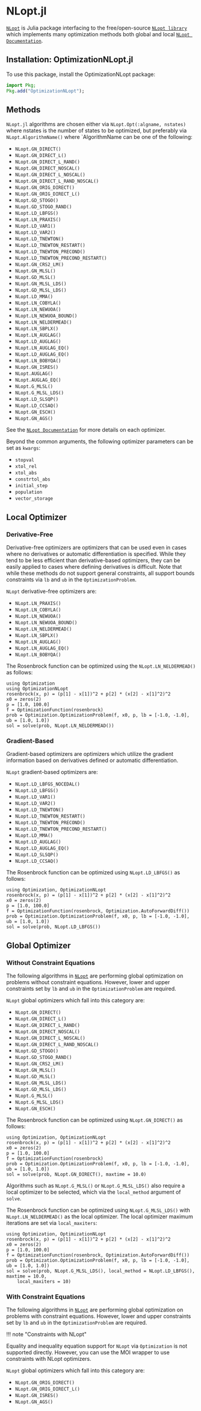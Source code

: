 # NLopt.jl

[`NLopt`](https://github.com/JuliaOpt/NLopt.jl) is Julia package interfacing to the free/open-source [`NLopt library`](http://ab-initio.mit.edu/nlopt) which implements many optimization methods both global and local [`NLopt Documentation`](https://nlopt.readthedocs.io/en/latest/NLopt_Algorithms/).

## Installation: OptimizationNLopt.jl

To use this package, install the OptimizationNLopt package:

```julia
import Pkg;
Pkg.add("OptimizationNLopt");
```

## Methods

`NLopt.jl` algorithms are chosen either via `NLopt.Opt(:algname, nstates)` where nstates is the number of states to be optimized,
but preferably via `NLopt.AlgorithmName()` where `AlgorithmName can be one of the following:

  - `NLopt.GN_DIRECT()`
  - `NLopt.GN_DIRECT_L()`
  - `NLopt.GN_DIRECT_L_RAND()`
  - `NLopt.GN_DIRECT_NOSCAL()`
  - `NLopt.GN_DIRECT_L_NOSCAL()`
  - `NLopt.GN_DIRECT_L_RAND_NOSCAL()`
  - `NLopt.GN_ORIG_DIRECT()`
  - `NLopt.GN_ORIG_DIRECT_L()`
  - `NLopt.GD_STOGO()`
  - `NLopt.GD_STOGO_RAND()`
  - `NLopt.LD_LBFGS()`
  - `NLopt.LN_PRAXIS()`
  - `NLopt.LD_VAR1()`
  - `NLopt.LD_VAR2()`
  - `NLopt.LD_TNEWTON()`
  - `NLopt.LD_TNEWTON_RESTART()`
  - `NLopt.LD_TNEWTON_PRECOND()`
  - `NLopt.LD_TNEWTON_PRECOND_RESTART()`
  - `NLopt.GN_CRS2_LM()`
  - `NLopt.GN_MLSL()`
  - `NLopt.GD_MLSL()`
  - `NLopt.GN_MLSL_LDS()`
  - `NLopt.GD_MLSL_LDS()`
  - `NLopt.LD_MMA()`
  - `NLopt.LN_COBYLA()`
  - `NLopt.LN_NEWUOA()`
  - `NLopt.LN_NEWUOA_BOUND()`
  - `NLopt.LN_NELDERMEAD()`
  - `NLopt.LN_SBPLX()`
  - `NLopt.LN_AUGLAG()`
  - `NLopt.LD_AUGLAG()`
  - `NLopt.LN_AUGLAG_EQ()`
  - `NLopt.LD_AUGLAG_EQ()`
  - `NLopt.LN_BOBYQA()`
  - `NLopt.GN_ISRES()`
  - `NLopt.AUGLAG()`
  - `NLopt.AUGLAG_EQ()`
  - `NLopt.G_MLSL()`
  - `NLopt.G_MLSL_LDS()`
  - `NLopt.LD_SLSQP()`
  - `NLopt.LD_CCSAQ()`
  - `NLopt.GN_ESCH()`
  - `NLopt.GN_AGS()`

See the [`NLopt Documentation`](https://nlopt.readthedocs.io/en/latest/NLopt_Algorithms/) for more details on each optimizer.

Beyond the common arguments, the following optimizer parameters can be set as `kwargs`:

  - `stopval`
  - `xtol_rel`
  - `xtol_abs`
  - `constrtol_abs`
  - `initial_step`
  - `population`
  - `vector_storage`

## Local Optimizer

### Derivative-Free

Derivative-free optimizers are optimizers that can be used even in cases where no derivatives or automatic differentiation is specified. While they tend to be less efficient than derivative-based optimizers, they can be easily applied to cases where defining derivatives is difficult. Note that while these methods do not support general constraints, all support bounds constraints via `lb` and `ub` in the `OptimizationProblem`.

`NLopt` derivative-free optimizers are:

  - `NLopt.LN_PRAXIS()`
  - `NLopt.LN_COBYLA()`
  - `NLopt.LN_NEWUOA()`
  - `NLopt.LN_NEWUOA_BOUND()`
  - `NLopt.LN_NELDERMEAD()`
  - `NLopt.LN_SBPLX()`
  - `NLopt.LN_AUGLAG()`
  - `NLopt.LN_AUGLAG_EQ()`
  - `NLopt.LN_BOBYQA()`

The Rosenbrock function can be optimized using the `NLopt.LN_NELDERMEAD()` as follows:

```@example NLopt1
using Optimization
using OptimizationNLopt
rosenbrock(x, p) = (p[1] - x[1])^2 + p[2] * (x[2] - x[1]^2)^2
x0 = zeros(2)
p = [1.0, 100.0]
f = OptimizationFunction(rosenbrock)
prob = Optimization.OptimizationProblem(f, x0, p, lb = [-1.0, -1.0], ub = [1.0, 1.0])
sol = solve(prob, NLopt.LN_NELDERMEAD())
```

### Gradient-Based

Gradient-based optimizers are optimizers which utilize the gradient information based on derivatives defined or automatic differentiation.

`NLopt` gradient-based optimizers are:

  - `NLopt.LD_LBFGS_NOCEDAL()`
  - `NLopt.LD_LBFGS()`
  - `NLopt.LD_VAR1()`
  - `NLopt.LD_VAR2()`
  - `NLopt.LD_TNEWTON()`
  - `NLopt.LD_TNEWTON_RESTART()`
  - `NLopt.LD_TNEWTON_PRECOND()`
  - `NLopt.LD_TNEWTON_PRECOND_RESTART()`
  - `NLopt.LD_MMA()`
  - `NLopt.LD_AUGLAG()`
  - `NLopt.LD_AUGLAG_EQ()`
  - `NLopt.LD_SLSQP()`
  - `NLopt.LD_CCSAQ()`

The Rosenbrock function can be optimized using `NLopt.LD_LBFGS()` as follows:

```@example NLopt2
using Optimization, OptimizationNLopt
rosenbrock(x, p) = (p[1] - x[1])^2 + p[2] * (x[2] - x[1]^2)^2
x0 = zeros(2)
p = [1.0, 100.0]
f = OptimizationFunction(rosenbrock, Optimization.AutoForwardDiff())
prob = Optimization.OptimizationProblem(f, x0, p, lb = [-1.0, -1.0], ub = [1.0, 1.0])
sol = solve(prob, NLopt.LD_LBFGS())
```

## Global Optimizer

### Without Constraint Equations

The following algorithms in [`NLopt`](https://github.com/JuliaOpt/NLopt.jl) are performing global optimization on problems without
constraint equations. However, lower and upper constraints set by `lb` and `ub` in the `OptimizationProblem` are required.

`NLopt` global optimizers which fall into this category are:

  - `NLopt.GN_DIRECT()`
  - `NLopt.GN_DIRECT_L()`
  - `NLopt.GN_DIRECT_L_RAND()`
  - `NLopt.GN_DIRECT_NOSCAL()`
  - `NLopt.GN_DIRECT_L_NOSCAL()`
  - `NLopt.GN_DIRECT_L_RAND_NOSCAL()`
  - `NLopt.GD_STOGO()`
  - `NLopt.GD_STOGO_RAND()`
  - `NLopt.GN_CRS2_LM()`
  - `NLopt.GN_MLSL()`
  - `NLopt.GD_MLSL()`
  - `NLopt.GN_MLSL_LDS()`
  - `NLopt.GD_MLSL_LDS()`
  - `NLopt.G_MLSL()`
  - `NLopt.G_MLSL_LDS()`
  - `NLopt.GN_ESCH()`

The Rosenbrock function can be optimized using `NLopt.GN_DIRECT()` as follows:

```@example NLopt3
using Optimization, OptimizationNLopt
rosenbrock(x, p) = (p[1] - x[1])^2 + p[2] * (x[2] - x[1]^2)^2
x0 = zeros(2)
p = [1.0, 100.0]
f = OptimizationFunction(rosenbrock)
prob = Optimization.OptimizationProblem(f, x0, p, lb = [-1.0, -1.0], ub = [1.0, 1.0])
sol = solve(prob, NLopt.GN_DIRECT(), maxtime = 10.0)
```

Algorithms such as `NLopt.G_MLSL()` or `NLopt.G_MLSL_LDS()` also require a local optimizer to be selected,
which via the `local_method` argument of `solve`.

The Rosenbrock function can be optimized using `NLopt.G_MLSL_LDS()` with `NLopt.LN_NELDERMEAD()` as the local optimizer.
The local optimizer maximum iterations are set via `local_maxiters`:

```@example NLopt4
using Optimization, OptimizationNLopt
rosenbrock(x, p) = (p[1] - x[1])^2 + p[2] * (x[2] - x[1]^2)^2
x0 = zeros(2)
p = [1.0, 100.0]
f = OptimizationFunction(rosenbrock, Optimization.AutoForwardDiff())
prob = Optimization.OptimizationProblem(f, x0, p, lb = [-1.0, -1.0], ub = [1.0, 1.0])
sol = solve(prob, NLopt.G_MLSL_LDS(), local_method = NLopt.LD_LBFGS(), maxtime = 10.0,
    local_maxiters = 10)
```

### With Constraint Equations

The following algorithms in [`NLopt`](https://github.com/JuliaOpt/NLopt.jl) are performing global optimization on problems with
constraint equations. However, lower and upper constraints set by `lb` and `ub` in the `OptimizationProblem` are required.

!!! note "Constraints with NLopt"
    

Equality and inequality equation support for `NLopt` via `Optimization` is not supported directly. However, you can use the MOI wrapper to use constraints with NLopt optimizers.

`NLopt` global optimizers which fall into this category are:

  - `NLopt.GN_ORIG_DIRECT()`
  - `NLopt.GN_ORIG_DIRECT_L()`
  - `NLopt.GN_ISRES()`
  - `NLopt.GN_AGS()`

